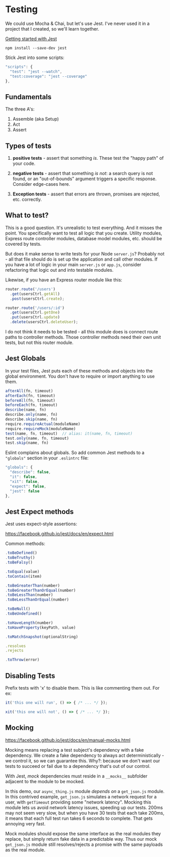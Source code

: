 # Testing

We could use Mocha & Chai, but let's use Jest. I've never used it in a project that I created, so we'll learn together.

[Getting started with Jest](https://facebook.github.io/jest/docs/en/getting-started.html)

```
npm install --save-dev jest
```

Stick Jest into some scripts:

```js
"scripts": {
  "test": "jest --watch",
  "test:coverage": "jest --coverage"
},
```

## Fundamentals

The three A's:

1. Assemble (aka Setup)
2. Act
3. Assert

## Types of tests

1.  **positive tests** - assert that something _is_. These test the "happy path" of your code.

2.  **negative tests** - assert that something _is not_: a search query is not found, or an "out-of-bounds" argument triggers a specific response. Consider edge-cases here.

3. **Exception tests** - assert that errors are thrown, promises are rejected, etc. correctly.

## What to test?

This is a good question. It's unrealistic to test everything. And it misses the point. You specifically want to test all logic that you create. Utility modules, Express route controller modules, database model modules, etc. should be covered by tests.

But does it make sense to write tests for your Node `server.js`? Probably not - all that file should do is set up the application and call other modules. If you have a lot of logic in your main `server.js` or `app.js`, consider refactoring that logic out and into testable modules.

Likewise, if you have an Express router module like this:

```js
router.route('/users')
  .get(usersCtrl.getAll)
  .post(usersCtrl.create);

router.route('/users/:id')
  .get(usersCtrl.getOne)
  .put(usersCtrl.update)
  .delete(usersCtrl.deleteUser);
```

I do not think it needs to be tested - all this module does is connect route paths to controller methods. Those controller methods need their own unit tests, but not this router module.

## Jest Globals

In your test files, Jest puts each of these methods and objects into the global environment. You don't have to require or import anything to use them.

```js
afterAll(fn, timeout)
afterEach(fn, timeout)
beforeAll(fn, timeout)
beforeEach(fn, timeout)
describe(name, fn)
describe.only(name, fn)
describe.skip(name, fn)
require.requireActual(moduleName)
require.requireMock(moduleName)
test(name, fn, timeout)  // alias: it(name, fn, timeout)
test.only(name, fn, timeout)
test.skip(name, fn)
```

Eslint complains about globals. So add common Jest methods to a `"globals"` section in your `.eslintrc` file:

```js
"globals": {
  "describe": false,
  "it": false,
  "xit": false,
  "expect": false,
  "jest": false
},
```

## Jest Expect methods

Jest uses expect-style assertions:

https://facebook.github.io/jest/docs/en/expect.html

Common methods:

```js
.toBeDefined()
.toBeTruthy()
.toBeFalsy()

.toEqual(value)
.toContain(item)

.toBeGreaterThan(number)
.toBeGreaterThanOrEqual(number)
.toBeLessThan(number)
.toBeLessThanOrEqual(number)

.toBeNull()
.toBeUndefined()

.toHaveLength(number)
.toHaveProperty(keyPath, value)

.toMatchSnapshot(optionalString)

.resolves
.rejects

.toThrow(error)
```

## Disabling Tests

Prefix tests with 'x' to disable them. This is like commenting them out. For ex:

```js
it('this one will run', () => { /* ... */ });

xit('this one will not', () => { /* ... */ });
```

## Mocking

https://facebook.github.io/jest/docs/en/manual-mocks.html

Mocking means replacing a test subject's dependency with a fake dependency. We create a fake dependency to always act deterministically - we control it, so we can guarantee this. Why?: because we don't want our tests to succeed or fail due to a dependency that's out of our control.

With Jest, _mock_ dependencies must reside in a `__mocks__` subfolder adjacent to the module to be mocked.

In this demo, our `async_thing.js` module _depends on_ a `get_json.js` module. In this contrived example, `get_json.js` simulates a network request for a user, with `getTimeout` providing some "network latency". Mocking this module lets us avoid network latency issues, speeding up our tests. 200ms may not seem very slow, but when you have 30 tests that each take 200ms, it means that each full test run takes 6 seconds to complete. That gets annoying very fast.

Mock modules should expose the same interface as the real modules they replace, but simply return fake data in a predictable way. Thus our mock `get_json.js` module still resolves/rejects a promise with the same payloads as the real module.